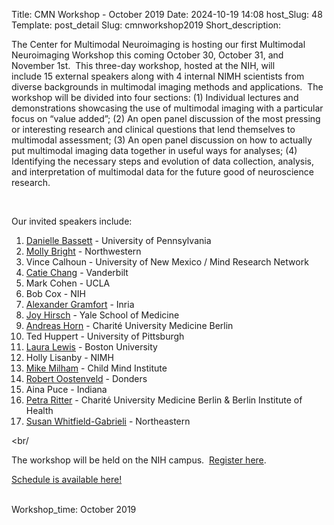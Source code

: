Title: CMN Workshop - October 2019
Date: 2024-10-19 14:08
host_Slug: 48
Template: post_detail
Slug: cmnworkshop2019
Short_description: <div class="clearfix text-formatted field field--name-field-text field--type-text-long field--label-hidden field__item"><p>The Center for Multimodal Neuroimaging is hosting our first Multimodal Neuroimaging Workshop this coming October 30, October 31, and November 1st.&nbsp; This&nbsp;three-day workshop, hosted at the NIH, will include&nbsp;15&nbsp;external speakers&nbsp;along with 4 internal NIMH scientists from diverse backgrounds in multimodal imaging methods and applications. &nbsp;The workshop will be divided into four sections: (1) Individual lectures and demonstrations showcasing the use of multimodal imaging with a particular focus on “value added”; (2) An open panel discussion of the most pressing or interesting research and clinical questions that lend themselves to multimodal assessment; (3) An open panel discussion on how to actually put multimodal imaging data together in useful ways for analyses; (4) Identifying the necessary steps and evolution of data collection, analysis, and interpretation of multimodal data for the future good of neuroscience research.&nbsp;&nbsp;</p><br/><p>Our invited speakers include:</p><ol><li><a href="https://www.seas.upenn.edu/directory/profile.php?ID=193">Danielle Bassett</a> - University of Pennsylvania</li><li><a href="https://www.brightlab.northwestern.edu/bright/">Molly Bright</a> - Northwestern</li><li>Vince Calhoun - University of New Mexico / Mind Research Network</li><li><a href="https://engineering.vanderbilt.edu/bio/catie-chang">Catie Chang</a> - Vanderbilt</li><li>Mark Cohen - UCLA</li><li>Bob Cox - NIH</li><li><a href="http://alexandre.gramfort.net/">Alexander Gramfort</a> - Inria</li><li><a href="https://medicine.yale.edu/lab/hirsch/people/joy_hirsch.profile?source=news">Joy Hirsch</a> - Yale School of Medicine</li><li><a href="https://scholar.google.com/citations?user=1jF_5-0AAAAJ&amp;hl=en">Andreas&nbsp;Horn</a> -&nbsp;Charité University Medicine Berlin</li><li>Ted Huppert - University of Pittsburgh&nbsp;</li><li><a href="https://www.lewisneurolab.org/">Laura Lewis</a> - Boston University</li><li>Holly Lisanby - NIMH</li><li><a href="https://childmind.org/bio/michael-p-milham-md-phd/">Mike Milham</a> - Child Mind Institute</li><li><a href="https://www.ru.nl/english/people/oostenveld-r/">Robert Oostenveld</a> - Donders</li><li>Aina Puce - Indiana&nbsp;</li><li><a href="https://www.bihealth.org/en/research/research-groups/petra-ritter/">Petra Ritter</a> - Charité University Medicine Berlin &amp; Berlin Institute of Health</li><li><a href="https://cos.northeastern.edu/people/susan-whitfield-gabrieli/">Susan Whitfield-Gabrieli</a> - Northeastern</li></ol><br/<p>The workshop will be held on the NIH campus.&nbsp; <a href="https://bit.ly/2kzTEMj">Register here</a>.&nbsp;&nbsp;</p><p><a class="file file--mime-application-pdf file--application-pdf" data-entity-type="file" data-entity-uuid="077c8dba-530e-4f6f-8f6c-7f13d4c9c050" href="/assets/CMN_Public_Schedule.pdf">Schedule is available here!</a></p></div>  
Workshop_time: October 2019